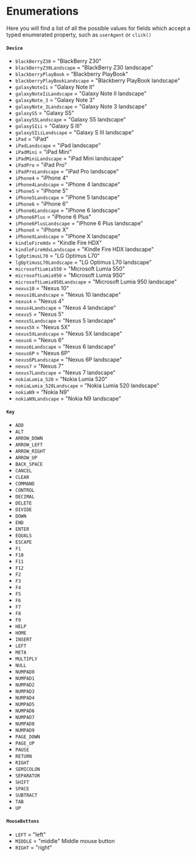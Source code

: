 # Enumerations
Here you will find a list of all the possible values for fields which accept a typed enumerated property, such as `userAgent` or `click()`

#### `Device`

 * `blackBerryZ30` = "BlackBerry Z30" 
 * `blackBerryZ30Landscape` = "BlackBerry Z30 landscape" 
 * `blackberryPlayBook` = "Blackberry PlayBook" 
 * `blackberryPlayBookLandscape` = "Blackberry PlayBook landscape" 
 * `galaxyNoteIi` = "Galaxy Note II" 
 * `galaxyNoteIiLandscape` = "Galaxy Note II landscape" 
 * `galaxyNote_3` = "Galaxy Note 3" 
 * `galaxyNote_3Landscape` = "Galaxy Note 3 landscape" 
 * `galaxyS5` = "Galaxy S5" 
 * `galaxyS5Landscape` = "Galaxy S5 landscape" 
 * `galaxySIii` = "Galaxy S III" 
 * `galaxySIiiLandscape` = "Galaxy S III landscape" 
 * `iPad` = "iPad" 
 * `iPadLandscape` = "iPad landscape" 
 * `iPadMini` = "iPad Mini" 
 * `iPadMiniLandscape` = "iPad Mini landscape" 
 * `iPadPro` = "iPad Pro" 
 * `iPadProLandscape` = "iPad Pro landscape" 
 * `iPhone4` = "iPhone 4" 
 * `iPhone4Landscape` = "iPhone 4 landscape" 
 * `iPhone5` = "iPhone 5" 
 * `iPhone5Landscape` = "iPhone 5 landscape" 
 * `iPhone6` = "iPhone 6" 
 * `iPhone6Landscape` = "iPhone 6 landscape" 
 * `iPhone6Plus` = "iPhone 6 Plus" 
 * `iPhone6PlusLandscape` = "iPhone 6 Plus landscape" 
 * `iPhoneX` = "iPhone X" 
 * `iPhoneXLandscape` = "iPhone X landscape" 
 * `kindleFireHdx` = "Kindle Fire HDX" 
 * `kindleFireHdxLandscape` = "Kindle Fire HDX landscape" 
 * `lgOptimusL70` = "LG Optimus L70" 
 * `lgOptimusL70Landscape` = "LG Optimus L70 landscape" 
 * `microsoftLumia550` = "Microsoft Lumia 550" 
 * `microsoftLumia950` = "Microsoft Lumia 950" 
 * `microsoftLumia950Landscape` = "Microsoft Lumia 950 landscape" 
 * `nexus10` = "Nexus 10" 
 * `nexus10Landscape` = "Nexus 10 landscape" 
 * `nexus4` = "Nexus 4" 
 * `nexus4Landscape` = "Nexus 4 landscape" 
 * `nexus5` = "Nexus 5" 
 * `nexus5Landscape` = "Nexus 5 landscape" 
 * `nexus5X` = "Nexus 5X" 
 * `nexus5XLandscape` = "Nexus 5X landscape" 
 * `nexus6` = "Nexus 6" 
 * `nexus6Landscape` = "Nexus 6 landscape" 
 * `nexus6P` = "Nexus 6P" 
 * `nexus6PLandscape` = "Nexus 6P landscape" 
 * `nexus7` = "Nexus 7" 
 * `nexus7Landscape` = "Nexus 7 landscape" 
 * `nokiaLumia_520` = "Nokia Lumia 520" 
 * `nokiaLumia_520Landscape` = "Nokia Lumia 520 landscape" 
 * `nokiaN9` = "Nokia N9" 
 * `nokiaN9Landscape` = "Nokia N9 landscape" 

#### `Key`

 * `ADD` 
 * `ALT` 
 * `ARROW_DOWN` 
 * `ARROW_LEFT` 
 * `ARROW_RIGHT` 
 * `ARROW_UP` 
 * `BACK_SPACE` 
 * `CANCEL` 
 * `CLEAR` 
 * `COMMAND` 
 * `CONTROL` 
 * `DECIMAL` 
 * `DELETE` 
 * `DIVIDE` 
 * `DOWN` 
 * `END` 
 * `ENTER` 
 * `EQUALS` 
 * `ESCAPE` 
 * `F1` 
 * `F10` 
 * `F11` 
 * `F12` 
 * `F2` 
 * `F3` 
 * `F4` 
 * `F5` 
 * `F6` 
 * `F7` 
 * `F8` 
 * `F9` 
 * `HELP` 
 * `HOME` 
 * `INSERT` 
 * `LEFT` 
 * `META` 
 * `MULTIPLY` 
 * `NULL` 
 * `NUMPAD0` 
 * `NUMPAD1` 
 * `NUMPAD2` 
 * `NUMPAD3` 
 * `NUMPAD4` 
 * `NUMPAD5` 
 * `NUMPAD6` 
 * `NUMPAD7` 
 * `NUMPAD8` 
 * `NUMPAD9` 
 * `PAGE_DOWN` 
 * `PAGE_UP` 
 * `PAUSE` 
 * `RETURN` 
 * `RIGHT` 
 * `SEMICOLON` 
 * `SEPARATOR` 
 * `SHIFT` 
 * `SPACE` 
 * `SUBTRACT` 
 * `TAB` 
 * `UP` 

#### `MouseButtons`

 * `LEFT` = "left" 
 * `MIDDLE` = "middle" Middle mouse button
 * `RIGHT` = "right" 